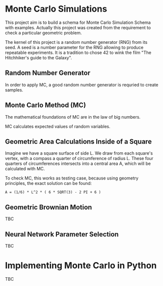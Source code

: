 # Monte Carlo Simulations 

This project aim is to build a schema for Monte Carlo Simulation Schema with examples. Actually this project was created from the requirement to check a particular geometric problem.

The kernel of this project is a random number generator (RNG) from its seed. A seed is a number parameter for the RNG allowing to produce repeatable experiments. It is a tradition to chose 42 to wink the film "The Hitchhiker's guide to the Galaxy". 

## Random Number Generator

In order to apply MC, a good random number generator is requried to create samples.

## Monte Carlo Method (MC)

The mathematical foundations of MC are in the law of big numbers. 

MC calculates expected values of random variables.  

## Geometric Area Calculations Inside of a Square

Imagine we have a square surface of side L. We draw from each square's vertex, with a compass a quarter of circumference of radius L. These four quarters of circumferences intersects into a central area A, which will be calculated with MC.

To check MC, this works as testing case, because using geometry principles, the exact solution can be found:

`A = (1/6) * L^2 * ( 6 * SQRT(3) - 2 PI + 6 )`

## Geometric Brownian Motion
TBC
## Neural Network Parameter Selection
TBC
# Implementing Monte Carlo in Python
TBC



